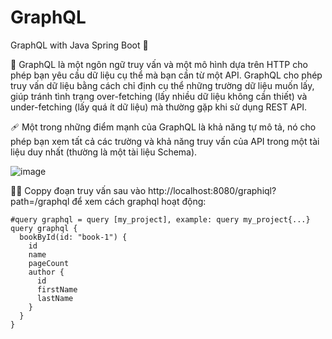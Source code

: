 # GraphQL
GraphQL with Java Spring Boot 🐐

👘 GraphQL là một ngôn ngữ truy vấn và một mô hình dựa trên HTTP cho phép bạn yêu cầu dữ liệu cụ thể mà bạn cần từ một API. GraphQL cho phép truy vấn dữ liệu bằng cách chỉ định cụ thể những trường dữ liệu muốn lấy, giúp tránh tình trạng over-fetching (lấy nhiều dữ liệu không cần thiết) và under-fetching (lấy quá ít dữ liệu) mà thường gặp khi sử dụng REST API.

🩹 Một trong những điểm mạnh của GraphQL là khả năng tự mô tả, nó cho phép bạn xem tất cả các trường và khả năng truy vấn của API trong một tài liệu duy nhất (thường là một tài liệu Schema).

![image](https://github.com/thinhotwp1/GraphQL/assets/61654110/e4c30d59-9a01-4ab6-a888-fd0643ae24c4)

👯‍♂️ Coppy đoạn truy vấn sau vào http://localhost:8080/graphiql?path=/graphql để xem cách graphql hoạt động:
```
#query graphql = query [my_project], example: query my_project{...}
query graphql {
  bookById(id: "book-1") {
    id
    name
    pageCount
    author {
      id
      firstName
      lastName
    }
  }
}
```
